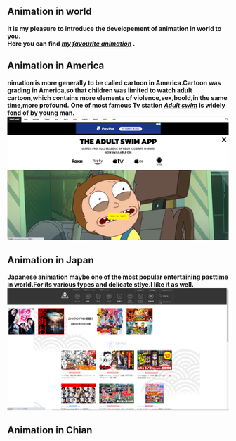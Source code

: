 
## Animation in world
__It is my pleasure to introduce the developement of animation in world to you.__  
__Here you can find _[my favourite animation](https://github.com/Opluto/Eng_homework/blob/main/My%20favourtie%20Animation)_ .__
## Animation in America
__nimation is more generally to be called cartoon in America.Cartoon was grading in America,so that children was limited to watch adult cartoon,which contains more elements of violence,sex,boold,in the same time,more profound.__ 
__One of most famous Tv station _[Adult swim](https://www.adultswim.com/)_ is widely fond of by young man.__  
_![adult swim](picture/123.png)_
## Animation in Japan
__Japanese animation maybe one of the most popular entertaining pasttime in world.For its various types and delicate stlye.I like it as well.__
_![Tokoyo Tv station](picture/456.png)_
## Animation in Chian
